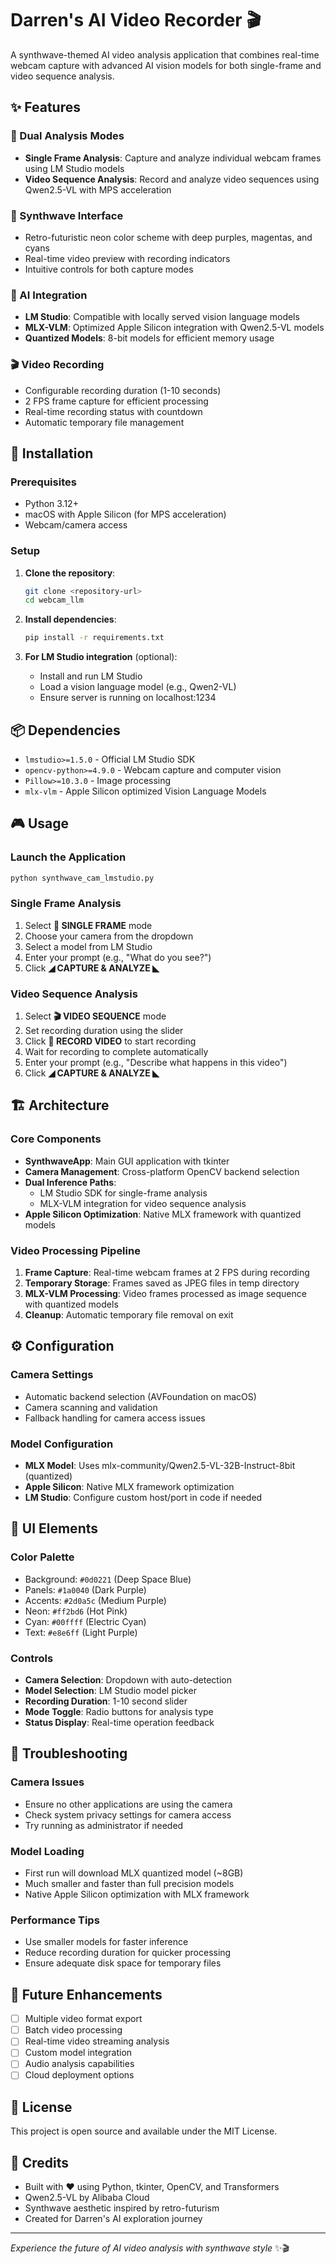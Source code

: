 # Darren's AI Video Recorder 🎬

A synthwave-themed AI video analysis application that combines real-time webcam capture with advanced AI vision models for both single-frame and video sequence analysis.

## ✨ Features

### 🎥 Dual Analysis Modes
- **Single Frame Analysis**: Capture and analyze individual webcam frames using LM Studio models
- **Video Sequence Analysis**: Record and analyze video sequences using Qwen2.5-VL with MPS acceleration

### 🎨 Synthwave Interface
- Retro-futuristic neon color scheme with deep purples, magentas, and cyans
- Real-time video preview with recording indicators
- Intuitive controls for both capture modes

### 🧠 AI Integration
- **LM Studio**: Compatible with locally served vision language models
- **MLX-VLM**: Optimized Apple Silicon integration with Qwen2.5-VL models
- **Quantized Models**: 8-bit models for efficient memory usage

### 🎬 Video Recording
- Configurable recording duration (1-10 seconds)
- 2 FPS frame capture for efficient processing
- Real-time recording status with countdown
- Automatic temporary file management

## 🚀 Installation

### Prerequisites
- Python 3.12+
- macOS with Apple Silicon (for MPS acceleration)
- Webcam/camera access

### Setup
1. **Clone the repository**:
   ```bash
   git clone <repository-url>
   cd webcam_llm
   ```

2. **Install dependencies**:
   ```bash
   pip install -r requirements.txt
   ```

3. **For LM Studio integration** (optional):
   - Install and run LM Studio
   - Load a vision language model (e.g., Qwen2-VL)
   - Ensure server is running on localhost:1234

## 📦 Dependencies

- `lmstudio>=1.5.0` - Official LM Studio SDK
- `opencv-python>=4.9.0` - Webcam capture and computer vision
- `Pillow>=10.3.0` - Image processing
- `mlx-vlm` - Apple Silicon optimized Vision Language Models

## 🎮 Usage

### Launch the Application
```bash
python synthwave_cam_lmstudio.py
```

### Single Frame Analysis
1. Select **📸 SINGLE FRAME** mode
2. Choose your camera from the dropdown
3. Select a model from LM Studio
4. Enter your prompt (e.g., "What do you see?")
5. Click **◢ CAPTURE & ANALYZE ◣**

### Video Sequence Analysis
1. Select **🎬 VIDEO SEQUENCE** mode
2. Set recording duration using the slider
3. Click **🔴 RECORD VIDEO** to start recording
4. Wait for recording to complete automatically
5. Enter your prompt (e.g., "Describe what happens in this video")
6. Click **◢ CAPTURE & ANALYZE ◣**

## 🏗️ Architecture

### Core Components

- **SynthwaveApp**: Main GUI application with tkinter
- **Camera Management**: Cross-platform OpenCV backend selection
- **Dual Inference Paths**:
  - LM Studio SDK for single-frame analysis
  - MLX-VLM integration for video sequence analysis
- **Apple Silicon Optimization**: Native MLX framework with quantized models

### Video Processing Pipeline

1. **Frame Capture**: Real-time webcam frames at 2 FPS during recording
2. **Temporary Storage**: Frames saved as JPEG files in temp directory
3. **MLX-VLM Processing**: Video frames processed as image sequence with quantized models
4. **Cleanup**: Automatic temporary file removal on exit

## ⚙️ Configuration

### Camera Settings
- Automatic backend selection (AVFoundation on macOS)
- Camera scanning and validation
- Fallback handling for camera access issues

### Model Configuration
- **MLX Model**: Uses mlx-community/Qwen2.5-VL-32B-Instruct-8bit (quantized)
- **Apple Silicon**: Native MLX framework optimization
- **LM Studio**: Configure custom host/port in code if needed

## 🎨 UI Elements

### Color Palette
- Background: `#0d0221` (Deep Space Blue)
- Panels: `#1a0040` (Dark Purple)
- Accents: `#2d0a5c` (Medium Purple)
- Neon: `#ff2bd6` (Hot Pink)
- Cyan: `#00ffff` (Electric Cyan)
- Text: `#e8e6ff` (Light Purple)

### Controls
- **Camera Selection**: Dropdown with auto-detection
- **Model Selection**: LM Studio model picker
- **Recording Duration**: 1-10 second slider
- **Mode Toggle**: Radio buttons for analysis type
- **Status Display**: Real-time operation feedback

## 🔧 Troubleshooting

### Camera Issues
- Ensure no other applications are using the camera
- Check system privacy settings for camera access
- Try running as administrator if needed

### Model Loading
- First run will download MLX quantized model (~8GB)
- Much smaller and faster than full precision models
- Native Apple Silicon optimization with MLX framework

### Performance Tips
- Use smaller models for faster inference
- Reduce recording duration for quicker processing
- Ensure adequate disk space for temporary files

## 🎯 Future Enhancements

- [ ] Multiple video format export
- [ ] Batch video processing
- [ ] Real-time video streaming analysis
- [ ] Custom model integration
- [ ] Audio analysis capabilities
- [ ] Cloud deployment options

## 📄 License

This project is open source and available under the MIT License.

## 🙏 Credits

- Built with ❤️ using Python, tkinter, OpenCV, and Transformers
- Qwen2.5-VL by Alibaba Cloud
- Synthwave aesthetic inspired by retro-futurism
- Created for Darren's AI exploration journey

---

*Experience the future of AI video analysis with synthwave style* ✨🎬